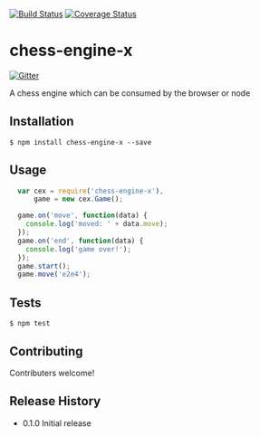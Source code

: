 [![Build Status](https://travis-ci.org/wynnej1983/chess-engine-x.svg?branch=master)](https://travis-ci.org/wynnej1983/chess-engine-x)
[![Coverage Status](https://img.shields.io/coveralls/wynnej1983/chess-engine-x.svg)](https://coveralls.io/r/wynnej1983/chess-engine-x)

chess-engine-x
==============

[![Gitter](https://badges.gitter.im/Join%20Chat.svg)](https://gitter.im/wynnej1983/chess-engine-x?utm_source=badge&utm_medium=badge&utm_campaign=pr-badge&utm_content=badge)

A chess engine which can be consumed by the browser or node

## Installation

    $ npm install chess-engine-x --save

## Usage

```javascript
  var cex = require('chess-engine-x'),
      game = new cex.Game();

  game.on('move', function(data) {
    console.log('moved: ' + data.move);
  });
  game.on('end', function(data) {
    console.log('game over!');
  });
  game.start();
  game.move('e2e4');
``` 

## Tests

    $ npm test

## Contributing

Contributers welcome!

## Release History

* 0.1.0 Initial release
